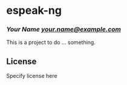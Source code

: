 # espeak-ng
### _Your Name <your.name@example.com>_

This is a project to do ... something.

## License

Specify license here

